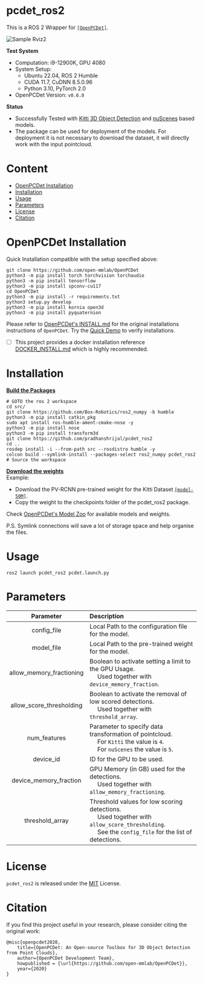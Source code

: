 # pcdet_ros2

This is a ROS 2 Wrapper for [`[OpenPCDet]`](https://github.com/open-mmlab/OpenPCDet).

![Sample Rviz2](docs/raw_ros2_kitti.png "Sample Rviz2")

**Test System**
- Computation: i9-12900K, GPU 4080
- System Setup: 
    - Ubuntu 22.04, ROS 2 Humble
    - CUDA 11.7, CuDNN 8.5.0.96
    - Python 3.10, PyTorch 2.0
- OpenPCDet Version: `v0.6.0`

**Status**
- Successfully Tested with [Kitti 3D Object Detection](https://www.cvlibs.net/datasets/kitti/eval_object.php?obj_benchmark=3d) and [nuScenes](https://www.nuscenes.org/nuscenes) based models.
- The package can be used for deployment of the models. For deployment it is not necessary to download the dataset, it will directly work with the input pointcloud.

# Content
- [OpenPCDet Installation](#openpcdet-installation)
- [Installation](#installation)
- [Usage](#usage)
- [Parameters](#parameters)
- [License](#license)
- [Citation](#citation)

# OpenPCDet Installation
Quick Installation compatible with the setup specified above:
```console
git clone https://github.com/open-mmlab/OpenPCDet
python3 -m pip install torch torchvision torchaudio
python3 -m pip install tensorflow
python3 -m pip install spconv-cu117
cd OpenPCDet
python3 -m pip install -r requirements.txt
python3 setup.py develop
python3 -m pip install kornia open3d
python3 -m pip install pyquaternion
```

Please refer to [OpenPCDet's INSTALL.md](https://github.com/open-mmlab/OpenPCDet/blob/master/docs/INSTALL.md) for the original installations instructions of `OpenPCDet`. Try the [Quick Demo](https://github.com/open-mmlab/OpenPCDet/blob/master/docs/DEMO.md) to verify installations.

- [ ] This project provides a docker installation reference [DOCKER_INSTALL.md](docs/DOCKER_INSTALL.md) which is highly recommended.

# Installation
**<u>Build the Packages</u>**
```console
# GOTO the ros 2 workspace
cd src/
git clone https://github.com/Box-Robotics/ros2_numpy -b humble
python3 -m pip install catkin_pkg
sudo apt install ros-humble-ament-cmake-nose -y
python3 -m pip install nose
python3 -m pip install transform3d
git clone https://github.com/pradhanshrijal/pcdet_ros2
cd ..
rosdep install -i --from-path src --rosdistro humble -y
colcon build --symlink-install --packages-select ros2_numpy pcdet_ros2
# Source the workspace
```

**<u>Download the weights</u>**
<br>Example:

- Download the PV-RCNN pre-trained weight for the Kitti Dataset [`[model-50M]`](https://drive.google.com/file/d/1lIOq4Hxr0W3qsX83ilQv0nk1Cls6KAr-/view?usp=sharing).
- Copy the weight to the checkpoints folder of the pcdet_ros2 package.

Check [OpenPCDet's Model Zoo](https://github.com/open-mmlab/OpenPCDet#model-zoo) for available models and weights.

P.S. Symlink connections will save a lot of storage space and help organise the files.

# Usage
```console
ros2 launch pcdet_ros2 pcdet.launch.py
```

# Parameters

| Parameter | Description |
|:-----------:|:------------|
| config_file | Local Path to the configuration file for the model. |
| model_file | Local Path to the pre-trained weight for the model. |
| allow_memory_fractioning | Boolean to activate setting a limit to the GPU Usage. <br>&emsp; Used together with `device_memory_fraction`. |
| allow_score_thresholding | Boolean to activate the removal of low scored detections. <br>&emsp; Used together with `threshold_array`. |
| num_features | Parameter to specify data transformation of pointcloud. <br>&emsp; For `Kitti` the value is `4`. <br>&emsp; For `nuScenes` the value is `5`. |
| device_id | ID for the GPU to be used. |
| device_memory_fraction | GPU Memory (in GB) used for the detections. <br>&emsp; Used together with `allow_memory_fractioning`. |
| threshold_array | Threshold values for low scoring detections. <br>&emsp; Used together with `allow_score_thresholding`. <br>&emsp; See the `config_file` for the list of detections. |

# License

`pcdet_ros2` is released under the [MIT](LICENSE) License.

# Citation 
If you find this project useful in your research, please consider citing the original work:


```
@misc{openpcdet2020,
    title={OpenPCDet: An Open-source Toolbox for 3D Object Detection from Point Clouds},
    author={OpenPCDet Development Team},
    howpublished = {\url{https://github.com/open-mmlab/OpenPCDet}},
    year={2020}
}
```